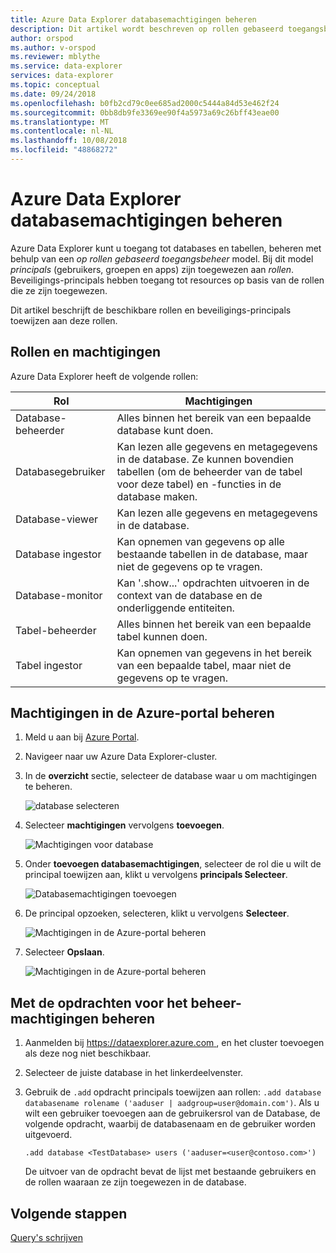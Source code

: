 ```yaml
---
title: Azure Data Explorer databasemachtigingen beheren
description: Dit artikel wordt beschreven op rollen gebaseerd toegangsbeheer voor databases en tabellen in Azure Data Explorer.
author: orspod
ms.author: v-orspod
ms.reviewer: mblythe
ms.service: data-explorer
services: data-explorer
ms.topic: conceptual
ms.date: 09/24/2018
ms.openlocfilehash: b0fb2cd79c0ee685ad2000c5444a84d53e462f24
ms.sourcegitcommit: 0bb8db9fe3369ee90f4a5973a69c26bff43eae00
ms.translationtype: MT
ms.contentlocale: nl-NL
ms.lasthandoff: 10/08/2018
ms.locfileid: "48868272"
---
```

# <a name="manage-azure-data-explorer-database-permissions"></a>Azure Data Explorer databasemachtigingen beheren

Azure Data Explorer kunt u toegang tot databases en tabellen, beheren met behulp van een *op rollen gebaseerd toegangsbeheer* model. Bij dit model *principals* (gebruikers, groepen en apps) zijn toegewezen aan *rollen*. Beveiligings-principals hebben toegang tot resources op basis van de rollen die ze zijn toegewezen.

Dit artikel beschrijft de beschikbare rollen en beveiligings-principals toewijzen aan deze rollen.

## <a name="roles-and-permissions"></a>Rollen en machtigingen

Azure Data Explorer heeft de volgende rollen:

|Rol                       |Machtigingen                                                                        |
|---------------------------|-----------------------------------------------------------------------------------|
|Database-beheerder             |Alles binnen het bereik van een bepaalde database kunt doen.|
|Databasegebruiker              |Kan lezen alle gegevens en metagegevens in de database. Ze kunnen bovendien tabellen (om de beheerder van de tabel voor deze tabel) en -functies in de database maken.|
|Database-viewer            |Kan lezen alle gegevens en metagegevens in de database.|
|Database ingestor          |Kan opnemen van gegevens op alle bestaande tabellen in de database, maar niet de gegevens op te vragen.|
|Database-monitor           |Kan '.show...' opdrachten uitvoeren in de context van de database en de onderliggende entiteiten.|
|Tabel-beheerder                |Alles binnen het bereik van een bepaalde tabel kunnen doen. |
|Tabel ingestor             |Kan opnemen van gegevens in het bereik van een bepaalde tabel, maar niet de gegevens op te vragen.|

## <a name="manage-permissions-in-the-azure-portal"></a>Machtigingen in de Azure-portal beheren

1. Meld u aan bij [Azure Portal](https://portal.azure.com/).

1. Navigeer naar uw Azure Data Explorer-cluster.

1. In de **overzicht** sectie, selecteer de database waar u om machtigingen te beheren.

    ![database selecteren](media/manage-database-permissions/select-database.png)

1. Selecteer **machtigingen** vervolgens **toevoegen**.

    ![Machtigingen voor database](media/manage-database-permissions/database-permissions.png)

1. Onder **toevoegen databasemachtigingen**, selecteer de rol die u wilt de principal toewijzen aan, klikt u vervolgens **principals Selecteer**.

    ![Databasemachtigingen toevoegen](media/manage-database-permissions/add-permission.png)

1. De principal opzoeken, selecteren, klikt u vervolgens **Selecteer**.

    ![Machtigingen in de Azure-portal beheren](media/manage-database-permissions/new-principals.png)

1. Selecteer **Opslaan**.

    ![Machtigingen in de Azure-portal beheren](media/manage-database-permissions/save-permission.png)

## <a name="manage-permissions-with-management-commands"></a>Met de opdrachten voor het beheer-machtigingen beheren

1. Aanmelden bij [ https://dataexplorer.azure.com ](https://dataexplorer.azure.com), en het cluster toevoegen als deze nog niet beschikbaar.

1. Selecteer de juiste database in het linkerdeelvenster.

1. Gebruik de `.add` opdracht principals toewijzen aan rollen: `.add database databasename rolename ('aaduser | aadgroup=user@domain.com')`. Als u wilt een gebruiker toevoegen aan de gebruikersrol van de Database, de volgende opdracht, waarbij de databasenaam en de gebruiker worden uitgevoerd.

    ```Kusto
    .add database <TestDatabase> users ('aaduser=<user@contoso.com>')
    ```

    De uitvoer van de opdracht bevat de lijst met bestaande gebruikers en de rollen waaraan ze zijn toegewezen in de database.

## <a name="next-steps"></a>Volgende stappen

[Query's schrijven](write-queries.md)
